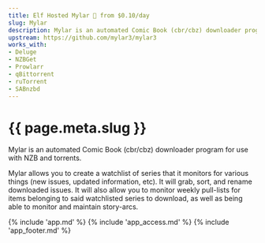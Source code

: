 ```yaml
---
title: Elf Hosted Mylar 🧝 from $0.10/day
slug: Mylar
description: Mylar is an automated Comic Book (cbr/cbz) downloader program for use with NZB and torrents
upstream: https://github.com/mylar3/mylar3
works_with:
- Deluge
- NZBGet
- Prowlarr
- qBittorrent
- ruTorrent
- SABnzbd
---
```


# {{ page.meta.slug }}

Mylar is an automated Comic Book (cbr/cbz) downloader program for use with NZB and torrents.

Mylar allows you to create a watchlist of series that it monitors for various things (new issues, updated information, etc). It will grab, sort, and rename downloaded issues. It will also allow you to monitor weekly pull-lists for items belonging to said watchlisted series to download, as well as being able to monitor and maintain story-arcs.

{% include 'app.md' %}
{% include 'app_access.md' %}
{% include 'app_footer.md' %}
